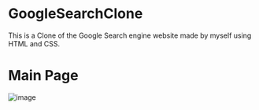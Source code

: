 # GoogleSearchClone
This is a Clone of the Google Search engine website made by myself using HTML and CSS.


# Main Page
![image](https://user-images.githubusercontent.com/19360613/171385743-5cee707f-3a4a-48a7-8f0a-6f4d8d559187.png)
